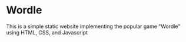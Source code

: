 # Wordle

This is a simple static website implementing the popular game "Wordle" using HTML, CSS, and Javascript
